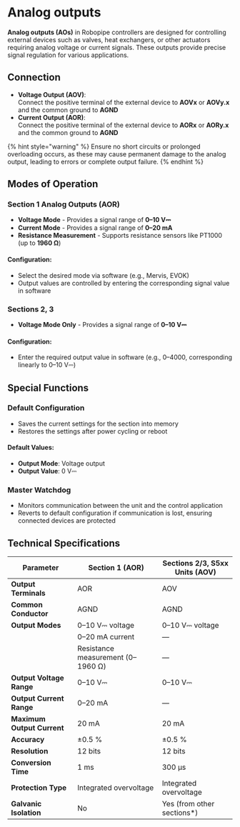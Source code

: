 # Analog outputs

**Analog outputs (AOs)** in Robopipe controllers are designed for controlling external devices such as valves, heat exchangers, or other actuators requiring analog voltage or current signals. These outputs provide precise signal regulation for various applications.

## Connection

* **Voltage Output (AOV)**:\
  Connect the positive terminal of the external device to **AOVx** or **AOVy.x** and the common ground to **AGND**
* **Current Output (AOR)**:\
  Connect the positive terminal of the external device to **AORx** or **AORy.x** and the common ground to **AGND**

{% hint style="warning" %}
Ensure no short circuits or prolonged overloading occurs, as these may cause permanent damage to the analog output, leading to errors or complete output failure.
{% endhint %}

## Modes of Operation

### **Section 1 Analog Outputs (AOR)**

* **Voltage Mode** - Provides a signal range of **0–10 V⎓**
* **Current Mode** - Provides a signal range of **0–20 mA**
* **Resistance Measurement** - Supports resistance sensors like PT1000 (up to **1960 Ω**)

#### Configuration:

* Select the desired mode via software (e.g., Mervis, EVOK)
* Output values are controlled by entering the corresponding signal value in software

### **Sections 2, 3**

* **Voltage Mode Only** - Provides a signal range of **0–10 V⎓**

#### Configuration:

* Enter the required output value in software (e.g., 0–4000, corresponding linearly to 0–10 V⎓)

## Special Functions

### **Default Configuration**

* Saves the current settings for the section into memory
* Restores the settings after power cycling or reboot

#### Default Values:

* **Output Mode**: Voltage output
* **Output Value**: 0 V⎓

### **Master Watchdog**

* Monitors communication between the unit and the control application
* Reverts to default configuration if communication is lost, ensuring connected devices are protected

## Technical Specifications

| **Parameter**              | **Section 1 (AOR)**               | **Sections 2/3, S5xx Units (AOV)** |
| -------------------------- | --------------------------------- | ---------------------------------- |
| **Output Terminals**       | AOR                               | AOV                                |
| **Common Conductor**       | AGND                              | AGND                               |
| **Output Modes**           | 0–10 V⎓ voltage                   | 0–10 V⎓ voltage                    |
|                            | 0–20 mA current                   | —                                  |
|                            | Resistance measurement (0–1960 Ω) | —                                  |
| **Output Voltage Range**   | 0–10 V⎓                           | 0–10 V⎓                            |
| **Output Current Range**   | 0–20 mA                           | —                                  |
| **Maximum Output Current** | 20 mA                             | 20 mA                              |
| **Accuracy**               | ±0.5 %                            | ±0.5 %                             |
| **Resolution**             | 12 bits                           | 12 bits                            |
| **Conversion Time**        | 1 ms                              | 300 μs                             |
| **Protection Type**        | Integrated overvoltage            | Integrated overvoltage             |
| **Galvanic Isolation**     | No                                | Yes (from other sections\*)        |
